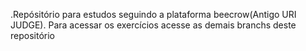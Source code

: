 .Repósitório para estudos seguindo a plataforma beecrow(Antigo URI JUDGE). Para acessar os exercícios acesse as demais branchs deste repositório
